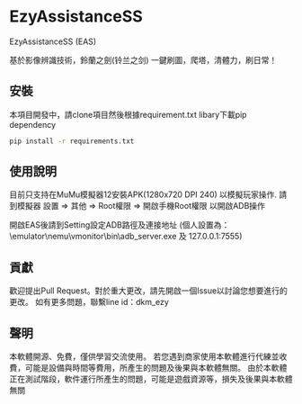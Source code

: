 # EzyAssistanceSS

EzyAssistanceSS (EAS)

基於影像辨識技術，鈴蘭之劍(铃兰之剑) 一鍵刷圖，爬塔，清體力，刷日常！

## 安裝

本項目開發中，請clone項目然後根據requirement.txt libary下載pip dependency
```bash
pip install -r requirements.txt
```

## 使用說明

目前只支持在MuMu模擬器12安裝APK(1280x720 DPI 240) 以模擬玩家操作.
請到模擬器 設置 => 其他 => Root權限 => 開啟手機Root權限 以開啟ADB操作

開啟EAS後請到Setting設定ADB路徑及連接地址
(個人設置為：\emulator\nemu\vmonitor\bin\adb_server.exe 及 127.0.0.1:7555)

## 貢獻

歡迎提出Pull Request。對於重大更改，請先開啟一個Issue以討論您想要進行的更改。
如有更多問題，聯繫line id：dkm_ezy

## 聲明
本軟體開源、免費，僅供學習交流使用。 若您遇到商家使用本軟體進行代練並收費，可能是設備與時間等費用，所產生的問題及後果與本軟體無關。
由於本軟體正在測試階段，軟件運行所產生的問題，可能是遊戲資源等，損失及後果與本軟體無關

